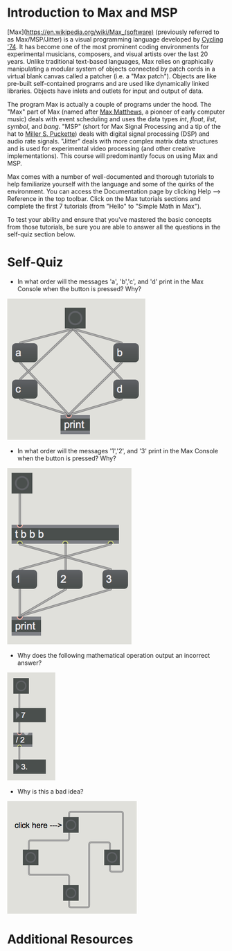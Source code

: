 Introduction to Max and MSP
===========================

[Max](https://en.wikipedia.org/wiki/Max_(software) (previously referred to as Max/MSP/Jitter) is a visual programming language developed by [Cycling '74](https://cycling74.com/). It has become one of the most prominent coding environments for experimental musicians, composers, and visual artists over the last 20 years. Unlike traditional text-based languages, Max relies on graphically manipulating a modular system of objects connected by patch cords in a virtual blank canvas called a patcher (i.e. a "Max patch"). Objects are like pre-built self-contained programs and are used like dynamically linked libraries. Objects have inlets and outlets for input and output of data.

The program Max is actually a couple of programs under the hood. The "Max" part of Max (named after [Max Matthews](https://en.wikipedia.org/wiki/Max_Mathews), a pioneer of early computer music) deals with event scheduling and uses the data types *int*, *float*, *list*, *symbol*, and *bang*. "MSP" (short for Max Signal Processing and a tip of the hat to [Miller S. Puckette](https://en.wikipedia.org/wiki/Miller_Puckette)) deals with digital signal processing (DSP) and audio rate signals. "Jitter" deals with more complex matrix data structures and is used for experimental video processing (and other creative implementations). This course will predominantly focus on using Max and MSP.

Max comes with a number of well-documented and thorough tutorials to help familiarize yourself with the language and some of the quirks of the environment. You can access the Documentation page by clicking Help --> Reference in the top toolbar. Click on the Max tutorials sections and complete the first 7 tutorials (from "Hello" to "Simple Math in Max").

To test your ability and ensure that you've mastered the basic concepts from those tutorials, be sure you are able to answer all the questions in the self-quiz section below.

Self-Quiz
=========
-  In what order will the messages 'a', 'b','c', and 'd' print in the Max Console when the button is pressed? Why?

<img src="messageorder.png">

- In what order will the messages '1','2', and '3' print in the Max Console when the button is pressed? Why?

<img src="messageorder2.png">

- Why does the following mathematical operation output an incorrect answer?

<img src="mathop1.png">

- Why is this a bad idea?

<img src="stackoverflow.png">

Additional Resources
====================

